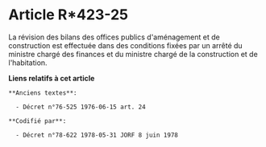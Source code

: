 # Article R*423-25

La révision des bilans des offices publics d'aménagement et de construction est effectuée dans des conditions fixées par un
arrêté du ministre chargé des finances et du ministre chargé de la construction et de l'habitation.

**Liens relatifs à cet article**

	**Anciens textes**:

	  - Décret n°76-525 1976-06-15 art. 24

	**Codifié par**:

	  - Décret n°78-622 1978-05-31 JORF 8 juin 1978
